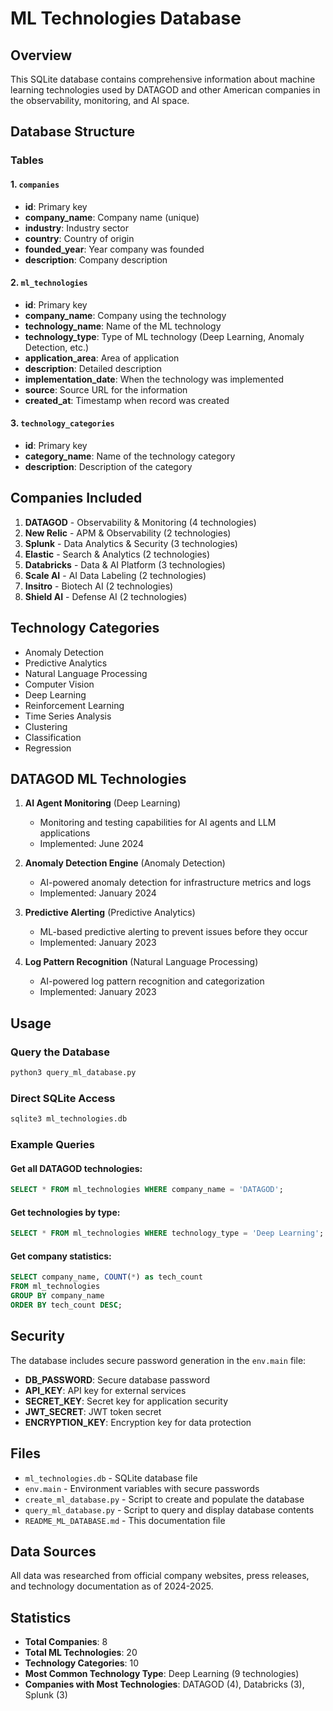 # ML Technologies Database

## Overview
This SQLite database contains comprehensive information about machine learning technologies used by DATAGOD and other American companies in the observability, monitoring, and AI space.

## Database Structure

### Tables

#### 1. `companies`
- **id**: Primary key
- **company_name**: Company name (unique)
- **industry**: Industry sector
- **country**: Country of origin
- **founded_year**: Year company was founded
- **description**: Company description

#### 2. `ml_technologies`
- **id**: Primary key
- **company_name**: Company using the technology
- **technology_name**: Name of the ML technology
- **technology_type**: Type of ML technology (Deep Learning, Anomaly Detection, etc.)
- **application_area**: Area of application
- **description**: Detailed description
- **implementation_date**: When the technology was implemented
- **source**: Source URL for the information
- **created_at**: Timestamp when record was created

#### 3. `technology_categories`
- **id**: Primary key
- **category_name**: Name of the technology category
- **description**: Description of the category

## Companies Included

1. **DATAGOD** - Observability & Monitoring (4 technologies)
2. **New Relic** - APM & Observability (2 technologies)
3. **Splunk** - Data Analytics & Security (3 technologies)
4. **Elastic** - Search & Analytics (2 technologies)
5. **Databricks** - Data & AI Platform (3 technologies)
6. **Scale AI** - AI Data Labeling (2 technologies)
7. **Insitro** - Biotech AI (2 technologies)
8. **Shield AI** - Defense AI (2 technologies)

## Technology Categories

- Anomaly Detection
- Predictive Analytics
- Natural Language Processing
- Computer Vision
- Deep Learning
- Reinforcement Learning
- Time Series Analysis
- Clustering
- Classification
- Regression

## DATAGOD ML Technologies

1. **AI Agent Monitoring** (Deep Learning)
   - Monitoring and testing capabilities for AI agents and LLM applications
   - Implemented: June 2024

2. **Anomaly Detection Engine** (Anomaly Detection)
   - AI-powered anomaly detection for infrastructure metrics and logs
   - Implemented: January 2024

3. **Predictive Alerting** (Predictive Analytics)
   - ML-based predictive alerting to prevent issues before they occur
   - Implemented: January 2023

4. **Log Pattern Recognition** (Natural Language Processing)
   - AI-powered log pattern recognition and categorization
   - Implemented: January 2023

## Usage

### Query the Database
```bash
python3 query_ml_database.py
```

### Direct SQLite Access
```bash
sqlite3 ml_technologies.db
```

### Example Queries

#### Get all DATAGOD technologies:
```sql
SELECT * FROM ml_technologies WHERE company_name = 'DATAGOD';
```

#### Get technologies by type:
```sql
SELECT * FROM ml_technologies WHERE technology_type = 'Deep Learning';
```

#### Get company statistics:
```sql
SELECT company_name, COUNT(*) as tech_count 
FROM ml_technologies 
GROUP BY company_name 
ORDER BY tech_count DESC;
```

## Security

The database includes secure password generation in the `env.main` file:
- **DB_PASSWORD**: Secure database password
- **API_KEY**: API key for external services
- **SECRET_KEY**: Secret key for application security
- **JWT_SECRET**: JWT token secret
- **ENCRYPTION_KEY**: Encryption key for data protection

## Files

- `ml_technologies.db` - SQLite database file
- `env.main` - Environment variables with secure passwords
- `create_ml_database.py` - Script to create and populate the database
- `query_ml_database.py` - Script to query and display database contents
- `README_ML_DATABASE.md` - This documentation file

## Data Sources

All data was researched from official company websites, press releases, and technology documentation as of 2024-2025.

## Statistics

- **Total Companies**: 8
- **Total ML Technologies**: 20
- **Technology Categories**: 10
- **Most Common Technology Type**: Deep Learning (9 technologies)
- **Companies with Most Technologies**: DATAGOD (4), Databricks (3), Splunk (3)
